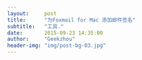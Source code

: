 ```yaml
---
layout:     post
title:      "为Foxmail for Mac 添加邮件签名"
subtitle:   "工具."
date:       2015-09-23 14:35:00
author:     "Geekzhou"
header-img: "img/post-bg-03.jpg"
---
```


